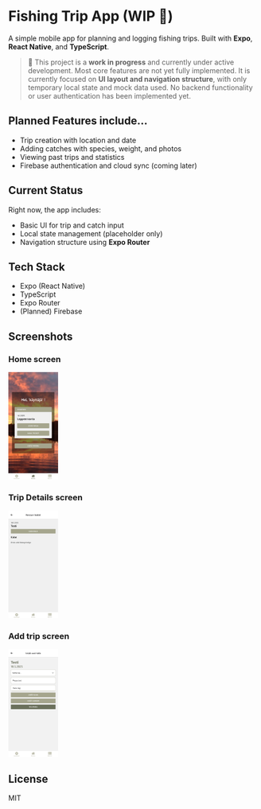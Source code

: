 # Fishing Trip App (WIP 🎣)

A simple mobile app for planning and logging fishing trips. Built with **Expo**, **React Native**, and **TypeScript**.

> 🚧 This project is a **work in progress** and currently under active development. Most core features are not yet fully implemented. It is currently focused on **UI layout and navigation structure**, with only temporary local state and mock data used. No backend functionality or user authentication has been implemented yet.

## Planned Features include...

- Trip creation with location and date
- Adding catches with species, weight, and photos
- Viewing past trips and statistics
- Firebase authentication and cloud sync (coming later)

## Current Status

Right now, the app includes:

- Basic UI for trip and catch input
- Local state management (placeholder only)
- Navigation structure using **Expo Router**

## Tech Stack

- Expo (React Native)
- TypeScript
- Expo Router
- (Planned) Firebase

## Screenshots

### Home screen
<img src="./assets/images/ui_kuva.png" width="100" height="auto" />

### Trip Details screen
<img src="./assets/images/ui_kuva1.png" width="100" height="auto" />

### Add trip screen
<img src="./assets/images/ui_kuva2.png" width="100" height="auto" />

## License

MIT
